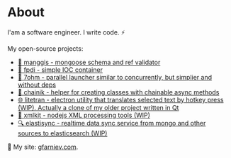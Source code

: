 # About

I'am a software engineer. I write code. ⚡

My open-source projects:
- [🐍 manggis - mongoose schema and ref validator](https://github.com/georgyfarniev/manggis)
- [💉 fpdi - simple IOC container](https://github.com/georgyfarniev/fpdi)
- [🔧 7ohm - parallel launcher similar to concurrently, but simplier and without deps](https://github.com/georgyfarniev/7ohm)
- [🔗 chainik - helper for creating classes with chainable async methods](https://github.com/georgyfarniev/chainik)
- [🌐 litetran - electron utility that translates selected text by hotkey press (WIP). Actually a clone of my older project written in Qt](https://github.com/georgyfarniev/litetran)
- [📜 xmlkit - nodejs XML processing tools (WIP)](https://github.com/georgyfarniev/xmlkit)
- [🔍 elastisync - realtime data sync service from mongo and other sources to elasticsearch (WIP)](https://github.com/georgyfarniev/elastisync)

👷 My site: [gfarniev.com](https://gfarniev.com).
